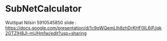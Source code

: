 # SubNetCalculator 
Wuttipat Nilsiri 5910545850
slide : https://docs.google.com/presentation/d/1c9qWQemLIh8zhDrKHF0IL6iPJqk2GTZlH8JI-mUHm1w/edit?usp=sharing
